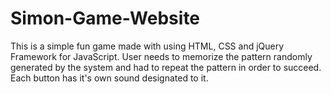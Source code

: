 # Simon-Game-Website
This is a simple fun game made with using HTML, CSS and jQuery Framework for JavaScript. User needs to memorize the pattern randomly generated by the system and had to repeat the pattern in order to succeed. Each button has it's own sound designated to it.
